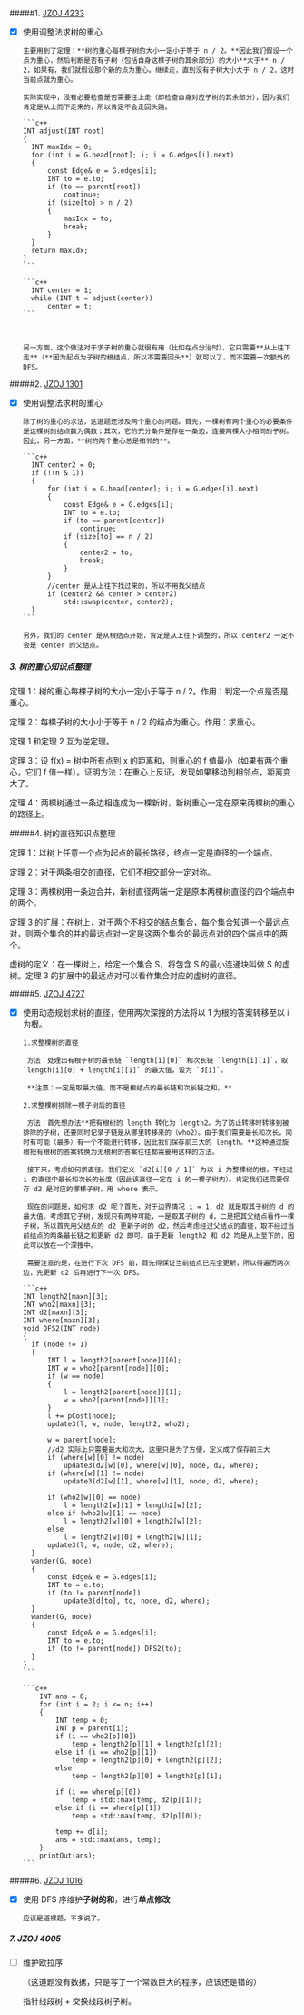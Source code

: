 #####1. [JZOJ 4233](https://jzoj.net/senior/#main/show/4233)

- [x] 使用调整法求树的重心

      主要用到了定理：**树的重心每棵子树的大小一定小于等于 n / 2。**因此我们假设一个点为重心，然后判断是否有子树（包括自身这棵子树的其余部分）的大小**大于** n / 2，如果有，我们就假设那个新的点为重心。继续走，直到没有子树大小大于 n / 2，这时当前点就为重心。

      实际实现中，没有必要检查是否需要往上走（即检查自身对应子树的其余部分），因为我们肯定是从上而下走来的，所以肯定不会走回头路。

      ```c++
      INT adjust(INT root)
      {
      	INT maxIdx = 0;
      	for (int i = G.head[root]; i; i = G.edges[i].next)
      	{
      		const Edge& e = G.edges[i];
      		INT to = e.to;
      		if (to == parent[root])
      			continue;
      		if (size[to] > n / 2)
      		{
      			maxIdx = to;
      			break;
      		}
      	}
      	return maxIdx;
      }
      ```

      ```c++
      	INT center = 1;
      	while (INT t = adjust(center))
      		center = t;
      ```

      ​

      另一方面，这个做法对于求子树的重心就很有用（比如在点分治时），它只需要**从上往下走**（**因为起点为子树的根结点，所以不需要回头**）就可以了，而不需要一次额外的 DFS。


#####2. [JZOJ 1301](https://jzoj.net/senior/#main/show/1301)

- [x] 使用调整法求树的重心

      除了树的重心的求法，这道题还涉及两个重心的问题。首先，一棵树有两个重心的必要条件是这棵树的结点数为偶数；其次，它的充分条件是存在一条边，连接两棵大小相同的子树。因此，另一方面，**树的两个重心总是相邻的**。

      ```c++
      	INT center2 = 0;
      	if (!(n & 1))
      	{
      		for (int i = G.head[center]; i; i = G.edges[i].next)
      		{
      			const Edge& e = G.edges[i];
      			INT to = e.to;
      			if (to == parent[center])
      				continue;
      			if (size[to] == n / 2)
      			{
      				center2 = to;
      				break;
      			}
      		}
      		//center 是从上往下找过来的，所以不用找父结点
      		if (center2 && center > center2)
      			std::swap(center, center2);
      	}
      ```

      另外，我们的 center 是从根结点开始，肯定是从上往下调整的，所以 center2 一定不会是 center 的父结点。

##### 3. 树的重心知识点整理

定理 1：树的重心每棵子树的大小一定小于等于 n / 2。作用：判定一个点是否是重心。

定理 2：每棵子树的大小小于等于 n / 2 的结点为重心。作用：求重心。

定理 1 和定理 2 互为逆定理。

定理 3：设 f(x) = 树中所有点到 x 的距离和，则重心的 f 值最小（如果有两个重心，它们 f 值一样）。证明方法：在重心上反证，发现如果移动到相邻点，距离变大了。

定理 4：两棵树通过一条边相连成为一棵新树，新树重心一定在原来两棵树的重心的路径上。

#####4. 树的直径知识点整理

定理 1：以树上任意一个点为起点的最长路径，终点一定是直径的一个端点。

定理 2：对于两条相交的直径，它们不相交部分一定对称。

定理 3：两棵树用一条边合并，新树直径两端一定是原本两棵树直径的四个端点中的两个。

定理 3 的扩展：在树上，对于两个不相交的结点集合，每个集合知道一个最远点对，则两个集合的并的最远点对一定是这两个集合的最远点对的四个端点中的两个。

虚树的定义：在一棵树上，给定一个集合 S，将包含 S 的最小连通块叫做 S 的虚树。定理 3 的扩展中的最远点对可以看作集合对应的虚树的直径。

#####5. [JZOJ 4727](https://jzoj.net/senior/#main/show/4727)

- [x] 使用动态规划求树的直径，使用两次深搜的方法将以 1 为根的答案转移至以 i 为根。

      1.求整棵树的直径

      ​	方法：处理出有根子树的最长链 `length[i][0]` 和次长链 `length[i][1]`，取 `length[i][0] + length[i][1]` 的最大值，设为 `d[i]`。

      ​	**注意：一定是取最大值，而不是根结点的最长链和次长链之和。**

      2.求整棵树排除一棵子树后的直径

      ​	方法：首先想办法**把有根树的 length 转化为 length2。为了防止转移时转移到被排除的子树，还要同时记录子链是从哪里转移来的（who2）。由于我们需要最长和次长，同时有可能（最多）有一个不能进行转移，因此我们保存前三大的 length。**这种通过旋根把有根树的答案转换为无根树的答案往往都需要用这样的方法。

      ​	接下来，考虑如何求直径。我们定义 `d2[i][0 / 1]` 为以 i 为整棵树的根，不经过 i 的直径中最长和次长的长度（因此该直径一定在 i 的一棵子树内）。肯定我们还需要保存 d2 是对应的哪棵子树，用 where 表示。

      ​	现在的问题是，如何求 d2 呢？首先，对于边界情况 i = 1，d2 就是取其子树的 d 的最大值。考虑其它子树，发现只有两种可能，一是取其子树的 d，二是把其父结点看作一棵子树，所以首先用父结点的 d2 更新子树的 d2，然后考虑经过父结点的直径，取不经过当前结点的两条最长链之和更新 d2 即可。由于更新 length2 和 d2 均是从上至下的，因此可以放在一个深搜中。

      ​	需要注意的是，在进行下次 DFS 前，首先得保证当前结点已完全更新，所以得遍历两次边，先更新 d2 后再进行下一次 DFS。

      ```c++
      INT length2[maxn][3];
      INT who2[maxn][3];
      INT d2[maxn][3];
      INT where[maxn][3];
      void DFS2(INT node)
      {
      	if (node != 1)
      	{
      		INT l = length2[parent[node]][0];
      		INT w = who2[parent[node]][0];
      		if (w == node)
      		{
      			l = length2[parent[node]][1];
      			w = who2[parent[node]][1];
      		}
      		l += pCost[node];
      		update3(l, w, node, length2, who2);

      		w = parent[node];
      		//d2 实际上只需要最大和次大，这里只是为了方便，定义成了保存前三大
      		if (where[w][0] != node)
      			update3(d2[w][0], where[w][0], node, d2, where);
      		if (where[w][1] != node)
      			update3(d2[w][1], where[w][1], node, d2, where);

      		if (who2[w][0] == node)
      			l = length2[w][1] + length2[w][2];
      		else if (who2[w][1] == node)
      			l = length2[w][0] + length2[w][2];
      		else
      			l = length2[w][0] + length2[w][1];
      		update3(l, w, node, d2, where);
      	}
      	wander(G, node)
      	{
      		const Edge& e = G.edges[i];
      		INT to = e.to;
      		if (to != parent[node])
      			update3(d[to], to, node, d2, where);
      	}
      	wander(G, node)
      	{
      		const Edge& e = G.edges[i];
      		INT to = e.to;
      		if (to != parent[node]) DFS2(to);
      	}
      }
      ```

      ```c++
          INT ans = 0;
          for (int i = 2; i <= n; i++)
          {
              INT temp = 0;
              INT p = parent[i];
              if (i == who2[p][0])
                  temp = length2[p][1] + length2[p][2];
              else if (i == who2[p][1])
                  temp = length2[p][0] + length2[p][2];
              else
                  temp = length2[p][0] + length2[p][1];

              if (i == where[p][0])
                  temp = std::max(temp, d2[p][1]);
              else if (i == where[p][1])
                  temp = std::max(temp, d2[p][0]);

              temp += d[i];
              ans = std::max(ans, temp);
          }
          printOut(ans);
      ```


#####6. [JZOJ 1016](https://jzoj.net/senior/#main/show/1016)

- [x] 使用 DFS 序维护**子树的和**，进行**单点修改**

      应该是道裸题，不多说了。

##### 7. JZOJ 4005

- [ ] 维护欧拉序

  ​（这道题没有数据，只是写了一个常数巨大的程序，应该还是错的）

  ​指针线段树 + 交换线段树子树。